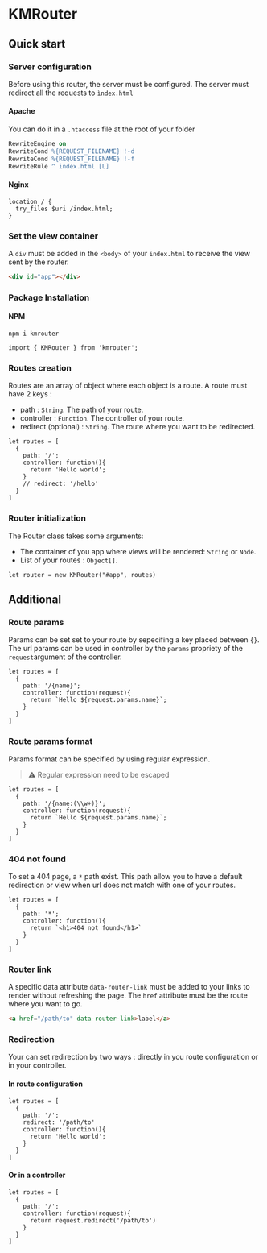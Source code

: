 # KMRouter

## Quick start

### Server configuration

Before using this router, the server must be configured. The server must redirect all the requests to `ìndex.html`

#### Apache

You can do it in a `.htaccess` file at the root of your folder

```apache
RewriteEngine on
RewriteCond %{REQUEST_FILENAME} !-d
RewriteCond %{REQUEST_FILENAME} !-f
RewriteRule ^ index.html [L]
```

#### Nginx

```nginx
location / {
  try_files $uri /index.html;
}
```

### Set the view container

A `div` must be added in the `<body>` of your `index.html` to receive the view sent by the router.

```HTML
<div id="app"></div>
```

### Package Installation

#### NPM

`npm i kmrouter`

```JS
import { KMRouter } from 'kmrouter';
```

### Routes creation

Routes are an array of object where each object is a route. A route must have 2 keys :

- path : `String`. The path of your route.
- controller : `Function`. The controller of your route.
- redirect (optional) : `String`. The route where you want to be redirected.

```JS
let routes = [
  {
    path: '/';
    controller: function(){
      return 'Hello world';
    }
    // redirect: '/hello'
  }
]
```

### Router initialization

The Router class takes some arguments:

- The container of you app where views will be rendered: `String` or `Node`.
- List of your routes : `Object[]`.

```JS
let router = new KMRouter("#app", routes)
```

## Additional

### Route params

Params can be set set to your route by sepecifing a key placed between `{}`. The url params can be used in controller by the `params` propriety of the `request`argument of the controller.

```JS
let routes = [
  {
    path: '/{name}';
    controller: function(request){
      return `Hello ${request.params.name}`;
    }
  }
]
```

### Route params format

Params format can be specified by using regular expression.

> ⚠️ Regular expression need to be escaped

```JS
let routes = [
  {
    path: '/{name:(\\w+)}';
    controller: function(request){
      return `Hello ${request.params.name}`;
    }
  }
]
```

### 404 not found

To set a 404 page, a `*` path exist. This path allow you to have a default redirection or view when url does not match with one of your routes.

```JS
let routes = [
  {
    path: '*';
    controller: function(){
      return `<h1>404 not found</h1>`
    }
  }
]
```

### Router link

A specific data attribute `data-router-link` must be added to your links to render without refreshing the page. The `href` attribute must be the route where you want to go.

```HTML
<a href="/path/to" data-router-link>label</a>
```

### Redirection

Your can set redirection by two ways : directly in you route configuration or in your controller.

#### In route configuration

```JS
let routes = [
  {
    path: '/';
    redirect: '/path/to'
    controller: function(){
      return 'Hello world';
    }
  }
]
```

#### Or in a controller

```JS
let routes = [
  {
    path: '/';
    controller: function(request){
      return request.redirect('/path/to')
    }
  }
]
```
